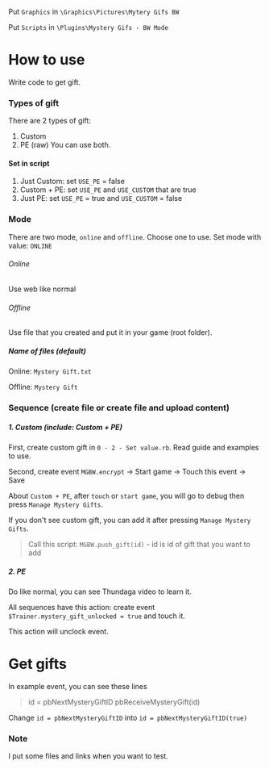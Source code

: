 Put `Graphics` in `\Graphics\Pictures\Mytery Gifs BW`

Put `Scripts` in `\Plugins\Mystery Gifs - BW Mode`

# How to use
Write code to get gift.

### Types of gift
There are 2 types of gift:
1. Custom
2. PE (raw)
You can use both.

#### Set in script
1. Just Custom: set `USE_PE` = false
1. Custom + PE: set `USE_PE` and `USE_CUSTOM` that are true
1. Just PE: set `USE_PE` = true and `USE_CUSTOM` = false

### Mode
There are two mode, `online` and `offline`. Choose one to use. Set mode with value: `ONLINE`

###### Online
Use web like normal
###### Offline
Use file that you created and put it in your game (root folder).

##### Name of files (default)
Online: `Mystery Gift.txt`

Offline: `Mystery Gift`

### Sequence (create file or create file and upload content)
##### 1. Custom (include: Custom + PE)
First, create custom gift in `0 - 2 - Set value.rb`. Read guide and examples to use.

Second, create event `MGBW.encrypt` -> Start game -> Touch this event -> Save

About `Custom + PE`, after `touch` or `start game`, you will go to debug then press `Manage Mystery Gifts`.

If you don't see custom gift, you can add it after pressing `Manage Mystery Gifts`.
> Call this script: `MGBW.push_gift(id)` - id is id of gift that you want to add

##### 2. PE
Do like normal, you can see Thundaga video to learn it.

All sequences have this action: create event `$Trainer.mystery_gift_unlocked = true` and touch it.

This action will unclock event.

# Get gifts
In example event, you can see these lines
> id = pbNextMysteryGiftID
> pbReceiveMysteryGift(id)

Change `id = pbNextMysteryGiftID` into `id = pbNextMysteryGiftID(true)`

### Note
I put some files and links when you want to test.
